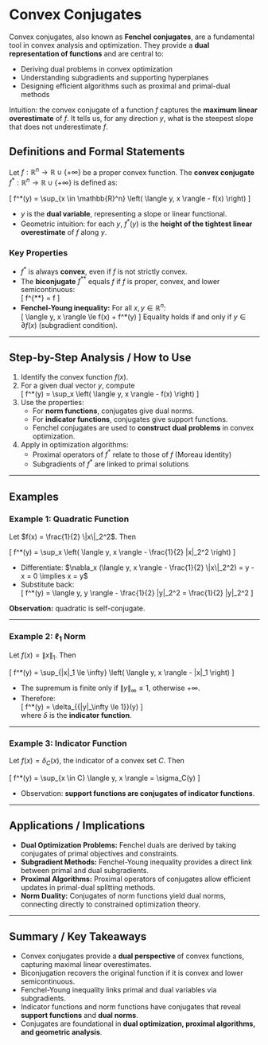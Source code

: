 # Convex Conjugates

Convex conjugates, also known as **Fenchel conjugates**, are a fundamental tool in convex analysis and optimization. They provide a **dual representation of functions** and are central to:

- Deriving dual problems in convex optimization  
- Understanding subgradients and supporting hyperplanes  
- Designing efficient algorithms such as proximal and primal-dual methods  

Intuition: the convex conjugate of a function $f$ captures the **maximum linear overestimate** of $f$. It tells us, for any direction $y$, what is the steepest slope that does not underestimate $f$.


## Definitions and Formal Statements

Let $f: \mathbb{R}^n \to \mathbb{R} \cup \{+\infty\}$ be a proper convex function. The **convex conjugate** $f^*: \mathbb{R}^n \to \mathbb{R} \cup \{+\infty\}$ is defined as:

\[
f^*(y) = \sup_{x \in \mathbb{R}^n} \left( \langle y, x \rangle - f(x) \right)
\]

- $y$ is the **dual variable**, representing a slope or linear functional.  
- Geometric intuition: for each $y$, $f^*(y)$ is the **height of the tightest linear overestimate** of $f$ along $y$.

### Key Properties

- $f^*$ is always **convex**, even if $f$ is not strictly convex.  
- The **biconjugate** $f^{**}$ equals $f$ if $f$ is proper, convex, and lower semicontinuous:  
\[
f^{**} = f
\]
- **Fenchel-Young inequality:** For all $x, y \in \mathbb{R}^n$:  
\[
\langle y, x \rangle \le f(x) + f^*(y)
\]
Equality holds if and only if $y \in \partial f(x)$ (subgradient condition).

---

## Step-by-Step Analysis / How to Use

1. Identify the convex function $f(x)$.  
2. For a given dual vector $y$, compute  
\[
f^*(y) = \sup_x \left( \langle y, x \rangle - f(x) \right)
\]  
3. Use the properties:  
   - For **norm functions**, conjugates give dual norms.  
   - For **indicator functions**, conjugates give support functions.  
   - Fenchel conjugates are used to **construct dual problems** in convex optimization.  
4. Apply in optimization algorithms:  
   - Proximal operators of $f^*$ relate to those of $f$ (Moreau identity)  
   - Subgradients of $f^*$ are linked to primal solutions

---

## Examples

### Example 1: Quadratic Function

Let $f(x) = \frac{1}{2} \|x\|_2^2$. Then

\[
f^*(y) = \sup_x \left( \langle y, x \rangle - \frac{1}{2} \|x\|_2^2 \right)
\]

- Differentiate: $\nabla_x (\langle y, x \rangle - \frac{1}{2} \|x\|_2^2) = y - x = 0 \implies x = y$  
- Substitute back:  
\[
f^*(y) = \langle y, y \rangle - \frac{1}{2} \|y\|_2^2 = \frac{1}{2} \|y\|_2^2
\]

**Observation:** quadratic is self-conjugate.

---

### Example 2: $\ell_1$ Norm

Let $f(x) = \|x\|_1$. Then

\[
f^*(y) = \sup_{\|x\|_1 \le \infty} \left( \langle y, x \rangle - \|x\|_1 \right)
\]

- The supremum is finite only if $\|y\|_\infty \le 1$, otherwise $+\infty$.  
- Therefore:  
\[
f^*(y) = \delta_{\{\|y\|_\infty \le 1\}}(y)
\]  
where $\delta$ is the **indicator function**.

---

### Example 3: Indicator Function

Let $f(x) = \delta_C(x)$, the indicator of a convex set $C$. Then

\[
f^*(y) = \sup_{x \in C} \langle y, x \rangle = \sigma_C(y)
\]

- Observation: **support functions are conjugates of indicator functions**.

---

## Applications / Implications

- **Dual Optimization Problems:** Fenchel duals are derived by taking conjugates of primal objectives and constraints.  
- **Subgradient Methods:** Fenchel-Young inequality provides a direct link between primal and dual subgradients.  
- **Proximal Algorithms:** Proximal operators of conjugates allow efficient updates in primal-dual splitting methods.  
- **Norm Duality:** Conjugates of norm functions yield dual norms, connecting directly to constrained optimization theory.

---

## Summary / Key Takeaways

- Convex conjugates provide a **dual perspective** of convex functions, capturing maximal linear overestimates.  
- Biconjugation recovers the original function if it is convex and lower semicontinuous.  
- Fenchel-Young inequality links primal and dual variables via subgradients.  
- Indicator functions and norm functions have conjugates that reveal **support functions** and **dual norms**.  
- Conjugates are foundational in **dual optimization, proximal algorithms, and geometric analysis**.

